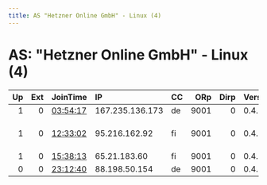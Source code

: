 ```yaml
---
title: AS "Hetzner Online GmbH" - Linux (4)
---
```


# AS: "Hetzner Online GmbH" - Linux (4)

|   Up |   Ext | JoinTime                                                                                              | IP              | CC   |   ORp |   Dirp | Version   | Contact                      | Nickname   |   eFamMembers |
|-----:|------:|:------------------------------------------------------------------------------------------------------|:----------------|:-----|------:|-------:|:----------|:-----------------------------|:-----------|--------------:|
|    1 |     0 | [03:54:17](https://nusenu.github.io/OrNetStats/w/relay/74845553FE0A7D5DE00C673EEEEE17F8F7164309.html) | 167.235.136.173 | de   |  9001 |      0 | 0.4.5.10  | None                         | Unnamed    |             1 |
|    1 |     0 | [12:33:02](https://nusenu.github.io/OrNetStats/w/relay/29E98B57C9EA1193DE86F0F0E8F641CAD0866236.html) | 95.216.162.92   | fi   |  9001 |      0 | 0.4.7.11  | &lt; serveradmin25 at proton | OliveTree  |             1 |
|    1 |     0 | [15:38:13](https://nusenu.github.io/OrNetStats/w/relay/9B373CFEF66F3F43773774C198F2378D0610C3EB.html) | 65.21.183.60    | fi   |  9001 |      0 | 0.4.7.11  | None                         | sentinel7  |             1 |
|    0 |     0 | [23:12:40](https://nusenu.github.io/OrNetStats/w/relay/5F60011087C46F41E76CD0E5500C029B5765BC3F.html) | 88.198.50.154   | de   |  9001 |      0 | 0.4.7.11  | None                         | Unnamed    |             1 |
